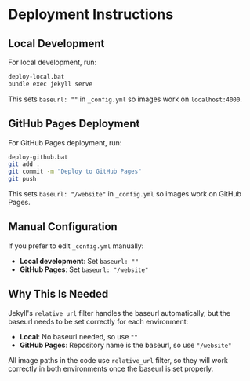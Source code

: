 # Deployment Instructions

## Local Development

For local development, run:
```bash
deploy-local.bat
bundle exec jekyll serve
```

This sets `baseurl: ""` in `_config.yml` so images work on `localhost:4000`.

## GitHub Pages Deployment

For GitHub Pages deployment, run:
```bash
deploy-github.bat
git add .
git commit -m "Deploy to GitHub Pages"
git push
```

This sets `baseurl: "/website"` in `_config.yml` so images work on GitHub Pages.

## Manual Configuration

If you prefer to edit `_config.yml` manually:

- **Local development**: Set `baseurl: ""`
- **GitHub Pages**: Set `baseurl: "/website"`

## Why This Is Needed

Jekyll's `relative_url` filter handles the baseurl automatically, but the baseurl needs to be set correctly for each environment:

- **Local**: No baseurl needed, so use `""`
- **GitHub Pages**: Repository name is the baseurl, so use `"/website"`

All image paths in the code use `relative_url` filter, so they will work correctly in both environments once the baseurl is set properly.

